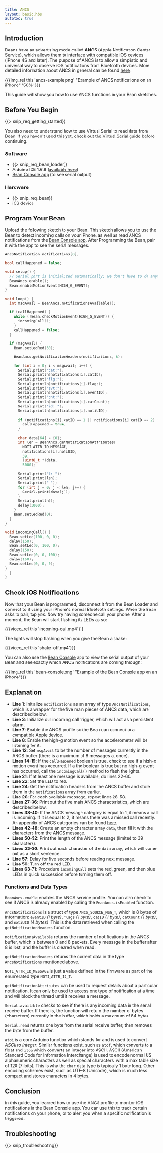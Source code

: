 ```yaml
---
title: ANCS
layout: basic.hbs
autotoc: true
---
```


## Introduction

Beans have an advertising mode called **ANCS** (Apple Notification Center Service), which allows them to interface with compatible iOS devices (iPhone 4S and later). The purpose of ANCS is to allow a simplistic and universal way to observe iOS notifications from Bluetooth devices. More detailed information about ANCS in general can be found [here](https://developer.apple.com/library/ios/documentation/CoreBluetooth/Reference/AppleNotificationCenterServiceSpecification).

{{{img_rel this 'ancs-example.png' "Example of ANCS notifications on an iPhone" '50%' }}}

This guide will show you how to use ANCS functions in your Bean sketches.

## Before You Begin

{{> snip_req_getting_started}}

You also need to understand how to use Virtual Serial to read data from Bean. If you haven't used this yet, [check out the Virtual Serial guide](../virtual-serial/) before continuing.

### Software

* {{> snip_req_bean_loader}}
* Arduino IDE 1.6.8 ([available here](https://www.arduino.cc/en/Main/OldSoftwareReleases))
* [Bean Console app](https://itunes.apple.com/us/app/bean-console/id982751969?mt=8) (to see serial output)

### Hardware

* {{> snip_req_bean}}
* iOS device

## Program Your Bean

Upload the following sketch to your Bean. This sketch allows you to use the Bean to detect incoming calls on your iPhone, as well as read ANCS notifications from the [Bean Console app](https://itunes.apple.com/us/app/bean-console/id982751969?mt=8). After Programming the Bean, pair it with the app to see the serial messages.

```cpp
AncsNotification notifications[8];

bool callHappened = false;

void setup() {
  // Serial port is initialized automatically; we don't have to do anything
  BeanAncs.enable();
  Bean.enableMotionEvent(HIGH_G_EVENT);
}

void loop() {
  int msgAvail = BeanAncs.notificationsAvailable();

  if (callHappened) {
    while (!Bean.checkMotionEvent(HIGH_G_EVENT)) {
      incomingCall();
    }
    callHappened = false;
  }
  
  if (msgAvail) {
    Bean.setLedRed(30);

    BeanAncs.getNotificationHeaders(notifications, 8);

    for (int i = 0; i < msgAvail; i++) {
      Serial.print("cat:");
      Serial.println(notifications[i].catID);
      Serial.print("flg:");
      Serial.println(notifications[i].flags);
      Serial.print("evt:");
      Serial.println(notifications[i].eventID);
      Serial.print("cnt:");
      Serial.println(notifications[i].catCount);
      Serial.print("id: ");
      Serial.println(notifications[i].notiUID);
      
      if (notifications[i].catID == 1 || notifications[i].catID == 2) {
        callHappened = true;
      }
      
      char data[64] = {0};
      int len = BeanAncs.getNotificationAttributes(
        NOTI_ATTR_ID_MESSAGE,
        notifications[i].notiUID,
        39,
        (uint8_t *)data,
        5000);

      Serial.print("l: ");
      Serial.print(len);
      Serial.print(" ");
      for (int j = 0; j < len; j++) {
        Serial.print(data[j]);
      }
      Serial.println();
      delay(3000);
    }
    Bean.setLedRed(0);
  }
}

void incomingCall() {
  Bean.setLed(100, 0, 0);
  delay(150);
  Bean.setLed(0, 100, 0);
  delay(150);
  Bean.setLed(0, 0, 100);
  delay(150);
  Bean.setLed(0, 0, 0);
}
  }
}
```

## Check iOS Notifications

Now that your Bean is programmed, disconnect it from the Bean Loader and connect to it using your iPhone's normal Bluetooth settings. When the Bean asks to pair, tap *yes*. Now try having someone call your phone. After a moment, the Bean will start flashing its LEDs as so:

{{{video_rel this 'incoming-call.mp4'}}}

The lights will stop flashing when you give the Bean a shake:

{{{video_rel this 'shake-off.mp4'}}}

You can also use the [Bean Console](https://itunes.apple.com/us/app/bean-console/id982751969?mt=8) app to view the serial output of your Bean and see exactly which ANCS notifications are coming through:

{{{img_rel this 'bean-console.png' "Example of the Bean Console app on an iPhone"}}}

## Explanation

* **Line 1**: Initialize `notifications` as an array of type `AncsNotifications`, which is a wrapper for the five main pieces of ANCS data, which are described below.
* **Line 3**: Initialize our incoming call trigger, which will act as a persistent alarm.
* **Line 7**: Enable the ANCS profile so the Bean can connect to a compatible Apple device.
* **Line 8**: Enable the high-g motion event so the accelerometer will be listening for it.
* **Line 12**: Set `msgAvail` to be the number of messages currently in the ANCS buffer (there is a maximum of 8 messages at once).
* **Lines 14-19**: If the `callHappened` boolean is true, check to see if a high-g motion event has occurred. If a the boolean is true but no high-g event has occurred, call the `incomingCall()` method to flash the lights.
* **Line 21**: If at least one message is available, do lines 22-60.
* **Line 22**: Set the LED to red.
* **Line 24**: Get the notification headers from the ANCS buffer and store them in the `notifications` array from earlier.
* **Line 26**: For each available message, repeat lines 26-58.
* **Lines 27-36**: Print out the five main ANCS characteristics, which are described below.
* **Lines 38-40**: If the ANCS message category is equal to 1, it means a call is incoming. If it is equal to 2, it means there was a missed call recently. An appendix of ANCS categories can be found [here](https://developer.apple.com/library/ios/documentation/CoreBluetooth/Reference/AppleNotificationCenterServiceSpecification/Appendix/Appendix.html#//apple_ref/doc/uid/TP40013460-CH3-SW1).
* **Lines 42-48**: Create an empty character array `data`, then fill it with the characters from the ANCS message.
* **Lines 50-52**: Print the length of the ANCS message (limited to 39 characters).
* **Lines 53-56**: Print out each character of the `data` array, which will come out as a short sentence.
* **Line 57**: Delay for five seconds before reading next message.
* **Line 59**: Turn off the red LED.
* **Lines 63-71**: Procedure `incomingCall` sets the red, green, and then blue LEDs in quick succession before turning them off.

### Functions and Data Types

`BeanAncs.enable` enables the ANCS service profile. You can also check to see if ANCS is already enabled by calling the `BeanAncs.isEnabled` function.

`AncsNotifications` is a struct of type `ANCS_SOURCE_MSG_T`, which is 8 bytes of information: `eventID` *(1 byte)*, `flags` *(1 byte)*, `catID` *(1 byte)*, `catCount` *(1 byte)*, and `notiUID` *(4 bytes)*. This is the data retrieved when calling the `getNotificationHeaders` function.

`notificationsAvailable` returns the number of notifications in the ANCS buffer, which is between 0 and 8 packets. Every message in the buffer after 8 is lost, and the buffer is cleared when read.

`getNotificationHeaders` returns the current data in the type `AncsNotifications` mentioned above.

`NOTI_ATTR_ID_MESSAGE` is just a value defined in the firmware as part of the enumerated type `NOTI_ATTR_ID_T`.

`getNotificationAttributes` can be used to request details about a particular notification.  It can only be used to access one type of notification at a time and will block the thread until it receives a message.

`Serial.available` checks to see if there is any incoming data in the serial receive buffer. If there is, the function will return the number of bytes (characters) currently in the buffer, which holds a maximum of 64 bytes.

`Serial.read` returns one byte from the serial receive buffer, then removes the byte from the buffer.

`atoi` is a core Arduino function which stands for and is used to convert *ASCII to integer*. Similar functions exist, such as `atof`, which converts to a float and `itoa` which converts an integer into ASCII. ASCII (American Standard Code for Information Interchange) is used to encode normal US alphanumeric characters as well as special characters, with a max table size of 128 (7-bits). This is why the `char` data type is typically 1 byte long. Other encoding schemes exist, such as UTF-8 (Unicode), which is much less compact and stores characters in 4 bytes.

## Conclusion

In this guide, you learned how to use the ANCS profile to monitor iOS notifications in the Bean Console app. You can use this to track certain notifications on your phone, or to alert you when a specific notification is triggered.

## Troubleshooting

{{> snip_troubleshooting}}